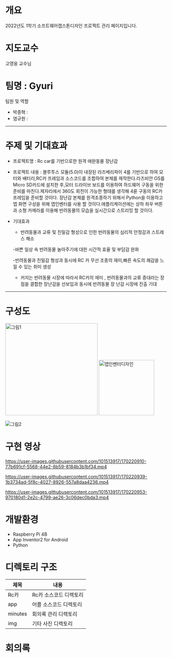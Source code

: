 # 개요

2022년도 1학기 소프트웨어캡스톤디자인 프로젝트 관리 페이지입니다.

# 지도교수
 고영웅 교수님
 

# 팀명 : Gyuri
   
   팀원 및 역할

  + 박종혁 :
  + 염규원 :
  ---
  # 주제 및 기대효과
  + 프로젝트명 : Rc car를 기반으로한 원격 애완동물 장난감
  
  + 프로젝트 내용 : 블루투스 모듈(5.0)이 내장된 라즈베리파이 4를 기반으로 하여 모터와 배터리,RC카 프레임과 소스코드를 조합하여 본체를 제작한다.라즈비안 OS를 Micro SD카드에 설치한 후,모터 드라이브 보드를 이용하여 하드웨어 구동을 위한 준비를 마친다.제자리에서 360도 회전이 가능한 형태를 생각해 4륜 구동의 RC카 프레임을 준비할 것이다.
장난감 본체를 원격조종하기 위해서 Python을 이용하고 앱 화면 구성을 위해 앱인벤터를 사용 할 것이다.애플리케이션에는 상하 좌우 버튼과 소형 카메라를 이용해 반려동물의 모습을 실시간으로 스트리밍 할 것이다.
  
  + 기대효과 

      - 반려동물과 교류 및 친밀감 형성으로 인한 반려동물의 심리적 안정감과 스트레스 해소
      
      -바쁜 일상 속 반려동물 놀아주기에 대한 시간적 효율 및 부담감 완화

      -반려동물과 친밀감 형성과 동시에 RC 카 무선 조종의 재미,빠른 속도의 쾌감을 느낄 수 있는  취미 생성

      - 커지는 반려동물 시장에 따라서 RC카의 재미 , 반려동물과의 교류 증대라는 장점을 결합한 장난감을 선보임과 동시에 반려동물 장          난감 시장에 진출 기대



---
# 구성도

<img width="288" alt="그림1" src="https://user-images.githubusercontent.com/101513917/169761845-5c05806a-997d-439d-a583-13391f200a2b.png"> <img width="173" alt="앱인벤터디자인" src="https://user-images.githubusercontent.com/101513917/169762017-f69abffe-cb58-4d1f-a239-cddf25fa03cd.png">

![그림2](https://user-images.githubusercontent.com/101513917/169761883-7335f4c1-c5f9-4d21-ab58-4f40a5d10e16.png) 

# 구현 영상



https://user-images.githubusercontent.com/101513917/170220910-77b691cf-5568-44e2-8b59-8184b3b1bf34.mp4



https://user-images.githubusercontent.com/101513917/170220939-1b3734ad-5f8c-4027-8926-557a8daa4236.mp4



https://user-images.githubusercontent.com/101513917/170220953-970180d1-2e2c-4799-ae26-3c06dec0bda3.mp4






# 개발환경
 + Raspberry Pi 4B 
 + App Inventor2 for Android
 + Python
# 디렉토리 구조
|제목|내용|
|------|------|
|Rc카|Rc카 소스코드 디렉토리|
|app|어플 소스코드 디렉토리|
|minutes|회의록 관리 디렉토리|
|img|기타 사진 디렉토리|
# 회의록


